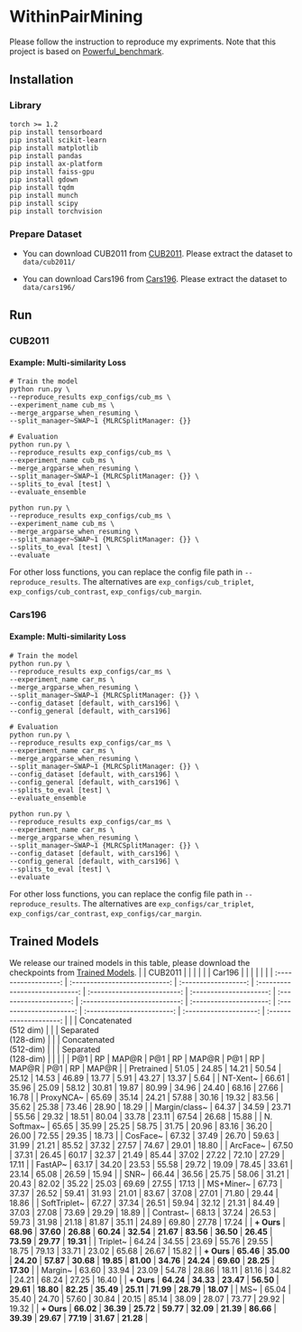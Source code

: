 
# WithinPairMining
Please follow the instruction to reproduce my expriments. Note that this project is based on [Powerful_benchmark](https://kevinmusgrave.github.io/powerful-benchmarker/).
## Installation
### Library
    torch >= 1.2
    pip install tensorboard    
    pip install scikit-learn    
    pip install matplotlib 
    pip install pandas  
    pip install ax-platform  
    pip install faiss-gpu
    pip install gdown
    pip install tqdm
    pip install munch
    pip install scipy
    pip install torchvision
### Prepare Dataset 

 - You can download CUB2011 from  [CUB2011](http://www.vision.caltech.edu/visipedia/CUB-200-2011.html).
   Please extract the dataset to `data/cub2011/`
   
 - You can download Cars196 from [Cars196](https://ai.stanford.edu/~jkrause/cars/car_dataset.html).
   Please extract the dataset to `data/cars196/`

## Run
### CUB2011
####  Example: Multi-similarity Loss

    # Train the model
    python run.py \
    --reproduce_results exp_configs/cub_ms \
    --experiment_name cub_ms \
    --merge_argparse_when_resuming \
    --split_manager~SWAP~1 {MLRCSplitManager: {}}
    
    # Evaluation
    python run.py \
    --reproduce_results exp_configs/cub_ms \
    --experiment_name cub_ms \
    --merge_argparse_when_resuming \
    --split_manager~SWAP~1 {MLRCSplitManager: {}} \
    --splits_to_eval [test] \
    --evaluate_ensemble
    
    python run.py \
    --reproduce_results exp_configs/cub_ms \
    --experiment_name cub_ms \
    --merge_argparse_when_resuming \
    --split_manager~SWAP~1 {MLRCSplitManager: {}} \
    --splits_to_eval [test] \
    --evaluate

For other loss functions, you can replace the config file path in `--reproduce_results`. The alternatives are `exp_configs/cub_triplet`, `exp_configs/cub_contrast`, `exp_configs/cub_margin`.

### Cars196
####  Example: Multi-similarity Loss
    # Train the model
    python run.py \
    --reproduce_results exp_configs/car_ms \
    --experiment_name car_ms \
    --merge_argparse_when_resuming \
    --split_manager~SWAP~1 {MLRCSplitManager: {}} \
    --config_dataset [default, with_cars196] \
	--config_general [default, with_cars196] 
    
    # Evaluation
    python run.py \
    --reproduce_results exp_configs/car_ms \
    --experiment_name car_ms \
    --merge_argparse_when_resuming \
    --split_manager~SWAP~1 {MLRCSplitManager: {}} \
    --config_dataset [default, with_cars196] \
	--config_general [default, with_cars196] \
    --splits_to_eval [test] \
    --evaluate_ensemble
    
    python run.py \
    --reproduce_results exp_configs/car_ms \
    --experiment_name car_ms \
    --merge_argparse_when_resuming \
    --split_manager~SWAP~1 {MLRCSplitManager: {}} \
    --config_dataset [default, with_cars196] \
	--config_general [default, with_cars196] \
    --splits_to_eval [test] \
    --evaluate
For other loss functions, you can replace the config file path in `--reproduce_results`. The alternatives are `exp_configs/car_triplet`, `exp_configs/car_contrast`, `exp_configs/car_margin`.

## Trained Models
We release our trained models in this table, please download the checkpoints from [Trained Models](https://drive.google.com/drive/folders/17OTN1rprnRk2eazJ-Xspl4_jiAdC4t_G?usp=sharing). 
|                      | CUB2011                       |                      |                                |                             |                         |                        | Car196                        |                         |                         |                            |                        |                        |
| :------------------: | :---------------------------: | :------------------: | :----------------------------: | :-------------------------: | :---------------------: | :--------------------: | :---------------------------: | :---------------------: | :---------------------: | :------------------------: | :--------------------: | :--------------------: |
|                      | Concatenated <br>  (512 dim)  |                      |                                | Separated <br>   (128-dim)  |                         |                        | Concatenated <br>  (512-dim)  |                         |                         | Separated <br>  (128-dim)  |                        |                        |
|                      | P@1                           | RP                   | MAP@R                          | P@1                         | RP                      | MAP@R                  | P@1                           | RP                      | MAP@R                   | P@1                        | RP                     | MAP@R                  |
| Pretrained           | 51\.05                        | 24\.85               | 14\.21                         | 50\.54                      | 25\.12                  | 14\.53                 | 46\.89                        | 13\.77                  | 5\.91                   | 43\.27                     | 13\.37                 | 5\.64                  |
| NT-Xent~             | 66\.61                        | 35\.96               | 25\.09                         | 58\.12                      | 30\.81                  | 19\.87                 | 80\.99                        | 34\.96                  | 24\.40                  | 68\.16                     | 27\.66                 | 16\.78                 |
| ProxyNCA~            | 65\.69                        | 35\.14               | 24\.21                         | 57\.88                      | 30\.16                  | 19\.32                 | 83\.56                        | 35\.62                  | 25\.38                  | 73\.46                     | 28\.90                 | 18\.29                 |
| Margin/class~        | 64\.37                        | 34\.59               | 23\.71                         | 55\.56                      | 29\.32                  | 18\.51                 | 80\.04                        | 33\.78                  | 23\.11                  | 67\.54                     | 26\.68                 | 15\.88                 |
| N. Softmax~          | 65\.65                        | 35\.99               | 25\.25                         | 58\.75                      | 31\.75                  | 20\.96                 | 83\.16                        | 36\.20                  | 26\.00                  | 72\.55                     | 29\.35                 | 18\.73                 |
| CosFace~             | 67\.32                        | 37\.49               | 26\.70                         | 59\.63                      | 31\.99                  | 21\.21                 | 85\.52                        | 37\.32                  | 27\.57                  | 74\.67                     | 29\.01                 | 18\.80                 |
| ArcFace~             | 67\.50                        | 37\.31               | 26\.45                         | 60\.17                      | 32\.37                  | 21\.49                 | 85\.44                        | 37\.02                  | 27\.22                  | 72\.10                     | 27\.29                 | 17\.11                 |
| FastAP~              | 63\.17                        | 34\.20               | 23\.53                         | 55\.58                      | 29\.72                  | 19\.09                 | 78\.45                        | 33\.61                  | 23\.14                  | 65\.08                     | 26\.59                 | 15\.94                 |
| SNR~                 | 66\.44                        | 36\.56               | 25\.75                         | 58\.06                      | 31\.21                  | 20\.43                 | 82\.02                        | 35\.22                  | 25\.03                  | 69\.69                     | 27\.55                 | 17\.13                 |
| MS+Miner~            | 67\.73                        | 37\.37               | 26\.52                         | 59\.41                      | 31\.93                  | 21\.01                 | 83\.67                        | 37\.08                  | 27\.01                  | 71\.80                     | 29\.44                 | 18\.86                 |
| SoftTriplet~         | 67\.27                        | 37\.34               | 26\.51                         | 59\.94                      | 32\.12                  | 21\.31                 | 84\.49                        | 37\.03                  | 27\.08                  | 73\.69                     | 29\.29                 | 18\.89                 |
| Contrast~            | 68\.13                        | 37\.24               | 26\.53                         | 59\.73                      | 31\.98                  | 21\.18                 | 81\.87                        | 35\.11                  | 24\.89                  | 69\.80                     | 27\.78                 | 17\.24                 |
| **+ Ours**           | **68\.96**                    | **37\.60**           | **26\.88**                     | **60\.24**                  | **32\.54**              | **21\.67**             | **83\.56**                    | **36\.50**              | **26\.45**              | **73\.59**                 | **29\.77**             | **19\.31**             |
| Triplet~             | 64\.24                        | 34\.55               | 23\.69                         | 55\.76                      | 29\.55                  | 18\.75                 | 79\.13                        | 33\.71                  | 23\.02                  | 65\.68                     | 26\.67                 | 15\.82                 |
| **+ Ours**           | **65\.46**                    | **35\.00**           | **24\.20**                     | **57\.87**                  | **30\.68**              | **19\.85**             | **81\.00**                    | **34\.76**              | **24\.24**              | **69\.60**                 | **28\.25**             | **17\.30**             |
| Margin~              | 63\.60                        | 33\.94               | 23\.09                         | 54\.78                      | 28\.86                  | 18\.11                 | 81\.16                        | 34\.82                  | 24\.21                  | 68\.24                     | 27\.25                 | 16\.40                 |
| **+ Ours**           | **64\.24**                    | **34\.33**           | **23\.47**                     | **56\.50**                  | **29\.61**              | **18\.80**             | **82\.25**                    | **35\.49**              | **25\.11**              | **71\.99**                 | **28\.79**             | **18\.07**             |
| MS~                  | 65\.04                        | 35\.40               | 24\.70                         | 57\.60                      | 30\.84                  | 20\.15                 | 85\.14                        | 38\.09                  | 28\.07                  | 73\.77                     | 29\.92                 | 19\.32                 |
| **+ Ours**           | **66\.02**                    | **36\.39**           | **25\.72**                     | **59\.77**                  | **32\.09**              | **21\.39**             | **86\.66**                    | **39\.39**              | **29\.67**              | **77\.19**                 | **31\.67**             | **21\.28**             |